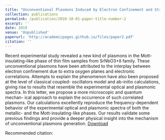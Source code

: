 ```yaml
---
title: "Unconventional Plasmons Induced by Electron Confinement and Strong Coulomb Correlations in SrNbO3+δ family"
collection: publications
permalink: /publication/2010-10-01-paper-title-number-2
excerpt: ''
date: 2019
venue: 'Unpublished'
paperurl: 'http://academicpages.github.io/files/paper2.pdf'
citation: ''
---
```

Recent experimental study revealed a new kind of plasmons in the Mott-insulating-like phase of thin film samples from SrNbO3+δ family. These unconventional plasmons have been attributed to the interplay between electron confinement due to extra oxygen planes and electronic correlations. Attempts to explain the phenomenon have also been proposed at the level of classical coupled- oscillators model and ab-initio calculations, giving rise to results that resemble the experimental optical and plasmonic spectra. In this letter, we propose a more microscopic and quantum mechan- ical approach to explain the occurrence of such correlated plasmons. Our calculations excellently reproduce the frequency-dependent behavior of the experimental optical and plasmonic spectra of both the metallic- and the Mott-insulating-like phases. Our results validate some previous findings and provide a deeper physical insight into the mechanism of unconventional plasmons generation.
[Download](http://academicpages.github.io/files/draft.pdf)

Recommended citation:
